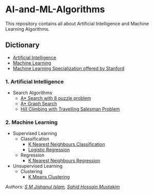 # AI-and-ML-Algorithms
This repository contains all about Artificial Intelligence and Machine Learning Algorithms.

## Dictionary
- [Artificial Intelligence](Artificial%20Intelligence/)
- [Machine Learning](Machine%20Learning/)
- [Machine Learning Specialization offered by Stanford](Machine%20Learning%20Specialization/)


### 1. Artificial Intelligence
- Search Algorithms
  - [A* Search with 8 puzzle problem](Artificial%20Intelligence/A%20star%20search/8_puzzle_a_star.py)
  - [A* Graph Search]()
  - [Hill Climbing with Travelling Salesman Problem](Artificial%20Intelligence/Hill%20Climbing/tsp_with_basic_hill_climbing.py)

### 2. Machine Learning
- Supervised Learning
  - Classification
    - [K Nearest Neighbours Classification](Machine%20Learning/KNN%20Classification%20%26%20Regression/KNN%20Classifier%20Algorithm.ipynb)
    - [Logistic Regression](Machine%20Learning/Logistic%20Regression/Logistic%20Regression%20Classifier.ipynb)
  - Regression
    - [K Nearest Neighbours Regression](Machine%20Learning/KNN%20Classification%20&%20Regression/KNN%20Regression%20Algorithm.ipynb)
- Unsupervised Learning
  - Clustering
    - [K Means Clustering](Machine%20Learning/K%20Means%20Clustering/K%20Means%20Clustering.ipynb)

*Authors: [S M Jishanul Islam](https://github.com/S-M-J-I), [Sahid Hossain Mustakim](https://github.com/sratul35)*